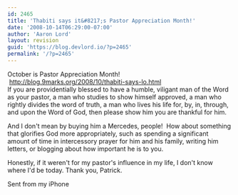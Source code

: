 ```yaml
---
id: 2465
title: 'Thabiti says it&#8217;s Pastor Appreciation Month!'
date: '2008-10-14T06:29:00-07:00'
author: 'Aaron Lord'
layout: revision
guid: 'https://blog.devlord.io/?p=2465'
permalink: '/?p=2465'
---
```


<div>October is Pastor Appreciation Month!  <a href="http://blog.9marks.org/2008/10/thabiti-says-lo.html">http://blog.9marks.org/2008/10/thabiti-says-lo.html</a></div>
If you are providentially blessed to have a humble, viligant man of the Word as your pastor, a man who studies to show himself approved, a man who rightly divides the word of truth, a man who lives his life for, by, in, through, and upon the Word of God, then please show him you are thankful for him.

And I don't mean by buying him a Mercedes, people!  How about something that glorifies God more appropriately, such as spending a significant amount of time in intercessory prayer for him and his family, writing him letters, or blogging about how important he is to you.

Honestly, if it weren't for my pastor's influence in my life, I don't know where I'd be today. Thank you, Patrick.

Sent from my iPhone
